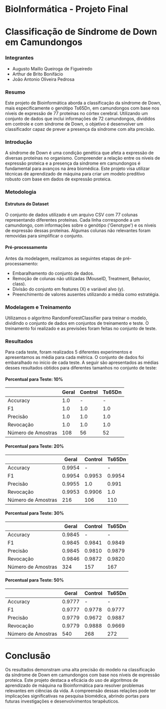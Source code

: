 # BioInformática - Projeto Final

# Classificação de Síndrome de Down em Camundongos

### Integrantes

- Augusto Maillo Queiroga de Figueiredo
- Arthur de Brito Bonifácio
- João Antonio Oliveira Pedrosa

### Resumo

Este projeto de Bioinformática aborda a classificação da síndrome de Down, mais especificamente o genótipo Ts65Dn, em camundongos com base nos níveis de expressão de 77 proteínas no córtex cerebral. Utilizando um conjunto de dados que inclui informações de 72 camundongos, divididos em controle e com síndrome de Down, o objetivo é desenvolver um classificador capaz de prever a presença da síndrome com alta precisão.

### Introdução

A síndrome de Down é uma condição genética que afeta a expressão de diversas proteínas no organismo. Compreender a relação entre os níveis de expressão proteica e a presença da síndrome em camundongos é fundamental para avanços na área biomédica. Este projeto visa utilizar técnicas de aprendizado de máquina para criar um modelo preditivo robusto com base em dados de expressão proteica.

### Metodologia

#### Estrutura do Dataset

O conjunto de dados utilizado é um arquivo CSV com 77 colunas representando diferentes proteínas. Cada linha corresponde a um camundongo, com informações sobre o genótipo ('Genotype') e os níveis de expressão dessas proteínas. Algumas colunas não relevantes foram removidas para simplificar o conjunto.

#### Pré-processamento

Antes da modelagem, realizamos as seguintes etapas de pré-processamento:

- Embaralhamento do conjunto de dados.
- Remoção de colunas não utilizadas (MouseID, Treatment, Behavior, class).
- Divisão do conjunto em features (X) e variável alvo (y).
- Preenchimento de valores ausentes utilizando a média como estratégia.

### Modelagem e Treinamento

Utilizamos o algoritmo RandomForestClassifier para treinar o modelo, dividindo o conjunto de dados em conjuntos de treinamento e teste. O treinamento foi realizado e as previsões foram feitas no conjunto de teste.

### Resultados

Para cada teste, foram realizados 5 diferentes experimentos e apresentamos as média para cada métrica. O conjunto de dados foi embaralhado no início de cada teste. A seguir são apresentados as médias desses resultados obtidos para diferentes tamanhos no conjunto de teste:

#### Percentual para Teste: 10%

|                    | Geral | Control | Ts65Dn |
| ------------------ | ----- | ------- | ------ |
| Accuracy           | 1.0   | -       | -      |
| F1                 | 1.0   | 1.0     | 1.0    |
| Precisão           | 1.0   | 1.0     | 1.0    |
| Revocação          | 1.0   | 1.0     | 1.0    |
| Número de Amostras | 108   | 56      | 52     |

#### Percentual para Teste: 20%

|                    | Geral  | Control | Ts65Dn |
| ------------------ | ------ | ------- | ------ |
| Accuracy           | 0.9954 | -       | -      |
| F1                 | 0.9954 | 0.9953  | 0.9954 |
| Precisão           | 0.9955 | 1.0     | 0.991  |
| Revocação          | 0.9953 | 0.9906  | 1.0    |
| Número de Amostras | 216    | 106     | 110    |

#### Percentual para Teste: 30%

|                    | Geral  | Control | Ts65Dn |
| ------------------ | ------ | ------- | ------ |
| Accuracy           | 0.9845 | -       | -      |
| F1                 | 0.9845 | 0.9841  | 0.9849 |
| Precisão           | 0.9845 | 0.9810  | 0.9879 |
| Revocação          | 0.9846 | 0.9872  | 0.9820 |
| Número de Amostras | 324    | 157     | 167    |

#### Percentual para Teste: 50%

|                    | Geral  | Control | Ts65Dn |
| ------------------ | ------ | ------- | ------ |
| Accuracy           | 0.9777 | -       | -      |
| F1                 | 0.9777 | 0.9778  | 0.9777 |
| Precisão           | 0.9779 | 0.9672  | 0.9887 |
| Revocação          | 0.9779 | 0.9888  | 0.9669 |
| Número de Amostras | 540    | 268     | 272    |

# Conclusão

Os resultados demonstram uma alta precisão do modelo na classificação da síndrome de Down em camundongos com base nos níveis de expressão proteica. Este projeto destaca a eficácia do uso de algoritmos de aprendizado de máquina na Bioinformática para resolver problemas relevantes em ciências da vida. A compreensão dessas relações pode ter implicações significativas na pesquisa biomédica, abrindo portas para futuras investigações e desenvolvimentos terapêuticos.
